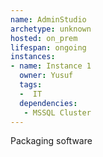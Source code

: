 ```yaml
---
name: AdminStudio
archetype: unknown
hosted: on_prem
lifespan: ongoing
instances:
- name: Instance 1
  owner: Yusuf
  tags:
  -  IT
  dependencies:
   - MSSQL Cluster
---
```


Packaging software
